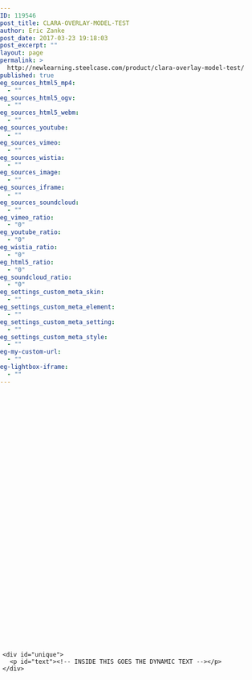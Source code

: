 ```yaml
---
ID: 119546
post_title: CLARA-OVERLAY-MODEL-TEST
author: Eric Zanke
post_date: 2017-03-23 19:18:03
post_excerpt: ""
layout: page
permalink: >
  http://newlearning.steelcase.com/product/clara-overlay-model-test/
published: true
eg_sources_html5_mp4:
  - ""
eg_sources_html5_ogv:
  - ""
eg_sources_html5_webm:
  - ""
eg_sources_youtube:
  - ""
eg_sources_vimeo:
  - ""
eg_sources_wistia:
  - ""
eg_sources_image:
  - ""
eg_sources_iframe:
  - ""
eg_sources_soundcloud:
  - ""
eg_vimeo_ratio:
  - "0"
eg_youtube_ratio:
  - "0"
eg_wistia_ratio:
  - "0"
eg_html5_ratio:
  - "0"
eg_soundcloud_ratio:
  - "0"
eg_settings_custom_meta_skin:
  - ""
eg_settings_custom_meta_element:
  - ""
eg_settings_custom_meta_setting:
  - ""
eg_settings_custom_meta_style:
  - ""
eg-my-custom-url:
  - ""
eg-lightbox-iframe:
  - ""
---
```

<!DOCTYPE html>
<html>
<head>
  <meta charset="UTF-8">
  <title>CLARA-OVERLAY-MODEL</title>


  <!-- CSS -->

  <style type="text/css">
  	
  	html{
  		font-size:24px;
  	}

  	body{
  		padding:0!important;
		margin:0!important;
  	}

  	#wrapper{
		width:98%;
		max-width:1080px;
		height:auto;
		margin:0 auto;
		display:table;
  	}

  	
  	#clara-embed{
  		width:600px;
  		height:400px;
  		width: 700px;
	    width: 100%;
	    height: 500px;
	    max-height:auto;
  		
  	}
  	
  	#content, #unique {
  		display:table-cell;
  		width:48%;
  		
  	}

  	#unique {
		visibility: hidden; 
		width:42%;
		vertical-align:top;

		}
	#text{
		
		font-family:Roboto, Arial, Helvetica, sans-serif;
		font-size:1.25rem;
		line-height:150%;
		width:98%;
		margin:2% auto 0 auto;
	}
	p{
	}


	input{border:0;}

	button{
		padding:1.8% 2%;
		margin: 0 1% 1% 0;
		background-color:#666;
		color:#ffffff;
		border:0;
		font-size:1.8rem;
		}
	button:hover{
		background-color:#333;
	}
	button:focus, button:active{
		outline:0;
	}
	@media screen and (min-width: 1366px) {

	}

	@media screen and (min-width: 1280px) {

	}

	@media screen and (min-width: 1200px) {

	}

	@media screen and (min-width: 1080px) {

	}

	@media screen and (min-width: 960px) {

	}


	@media screen and (min-width: 768px) { 
		#content, #unique{
			display:block!important;
			width:100%!important;

		}
		#text{
			font-size:1.5rem;
		}
	}
	@media screen and (min-width: 480px) { 
		#text{
			font-size:1.5rem;
		}
	}

	@media screen and (min-width: 320px) {
		#text{
			font-size:1.5rem;
		}
	}
	

	
	
  </style>
  
</head>

<body>
<div id="wrapper">
	<div id="content">
	  <div id="clara-embed"></div>
	</div>

	<div id="unique">
	  <p id="text"><!-- INSIDE THIS GOES THE DYNAMIC TEXT --></p>
	</div>
</div>		

<script src="https://steelcase.clara.io/js/claraplayer.min.js"></script> 


 <!-- JS -->
  <script>

const content = {
  'Designed for Wellbeing': 
    'Something about Designed for Wellbeing. Lorem ipsum dolor sit amet, consectetur adipiscing elit, sed do eiusmod tempor incididunt ut labore et dolore magna aliqua. Ut enim ad minim veniam, quis nostrud exercitation ullamco laboris nisi ut aliquip ex ea commodo consequat.',

  'Workplace Wellbeing': 
    'something about Workplace Wellbeing',

  'Encouraging Health Postures': 
    'something about Encouraging Health Postures',

  'Antimicrobial': 
    'Something about Antimicrobial. Lorem ipsum dolor sit amet, consectetur adipiscing elit, sed do eiusmod tempor incididunt ut labore et dolore magna aliqua. Ut enim ad minim veniam, quis nostrud exercitation ullamco laboris nisi ut aliquip ex ea commodo consequat.',

  'Collaboration Button': 
    'something about Collaboration Button',

  'Variety of Cable Management Options': 
    'something about Variety of Cable Management Options',

  'Obstruction Sensing': 
    'something about Obstruction Sensing',

  'Health Conscious Environment': 
    'something about Health Conscious Environment',
};

const textDiv = document.getElementById('unique');
const textEl = document.getElementById('text');


var clara = claraplayer('clara-embed'); 
clara.on('loaded', function() { console.log('Clara player is loaded and ready'); }); 
clara.sceneIO.fetchAndUse("1613b124-6f9f-48ca-a2c5-52e40db046aa"); 
clara.on('loaded', () => { 
  const cameras = clara.scene.getAll({type: 'Camera', property: 'name'}); 
  for(let id in cameras) { 
    console.log(cameras[id]);
    let button = document.createElement('button'); 
    button.innerText = cameras[id]; 
    button.onclick = (ev) => { 
      clara.player.animateCameraTo(id, 500); 
      showTextForCamera(cameras[id]);
    }
    document.getElementById('content').appendChild(button); 
  } 
});

function showTextForCamera(name) {
  textDiv.style.visibility = 'visible';
  textEl.innerText = content[name] || '';
}

</script>
</body>
</html>